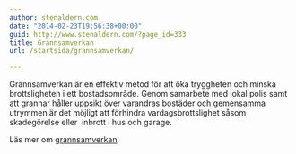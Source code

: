 ```yaml
---
author: stenaldern.com
date: "2014-02-23T19:56:38+00:00"
guid: http://www.stenaldern.com/?page_id=333
title: Grannsamverkan
url: /startsida/grannsamverkan/

---
```

Grannsamverkan är en effektiv metod för att öka tryggheten och minska brottsligheten i ett bostadsområde. Genom samarbete med lokal polis samt att grannar håller uppsikt över varandras bostäder och gemensamma utrymmen är det möjligt att förhindra vardagsbrottslighet såsom skadegörelse eller  inbrott i hus och garage.

Läs mer om [grannsamverkan](http://www.samverkanmotbrott.se/ "Grannsamverkan")
